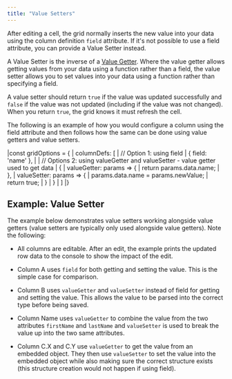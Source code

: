 ```yaml
---
title: "Value Setters"
---
```


After editing a cell, the grid normally inserts the new value into your data using the column definition `field` attribute. If it's not possible to use a field attribute, you can provide a Value Setter instead.

A Value Setter is the inverse of a [Value Getter](/value-getters/). Where the value getter allows getting values from your data using a function rather than a field, the value setter allows you to set values into your data using a function rather than specifying a field.

<api-documentation source='column-properties/properties.json' section="editing" names='["valueSetter"]' ></api-documentation>


A value setter should return `true` if the value was updated successfully and `false` if the value was not updated (including if the value was not changed). When you return `true`, the grid knows it must refresh the cell.

The following is an example of how you would configure a column using the field attribute and then follows how the same can be done using value getters and value setters.

<snippet>
|const gridOptions = {
|    columnDefs: [
|        // Option 1: using field
|        { field: 'name' },
|
|        // Options 2: using valueGetter and valueSetter - value getter used to get data
|        {
|            valueGetter: params => {
|                return params.data.name;
|            },
|            valueSetter: params => {
|                params.data.name = params.newValue;
|                return true;
|            }
|        }
|    ]
|}
</snippet>

## Example: Value Setter

The example below demonstrates value setters working alongside value getters
(value setters are typically only used alongside value getters). Note
the following:

- All columns are editable. After an edit, the example prints the updated row data to the console to show the impact of the edit.

- Column A uses `field` for both getting and setting the value. This is the simple case for comparison.

- Column B uses `valueGetter` and `valueSetter` instead of field for getting and setting the value. This allows the value to be parsed into the correct type before being saved.

- Column Name uses `valueGetter` to combine the value from the two attributes `firstName` and `lastName` and `valueSetter` is used to break the value up into the two same attributes.

- Column C.X and C.Y use `valueGetter` to get the value from an embedded object. They then use `valueSetter` to set the value into the embedded object while also making sure the correct structure exists (this structure creation would not happen if using field).

<grid-example title='Value Setters' name='example-setters' type='generated'></grid-example>

